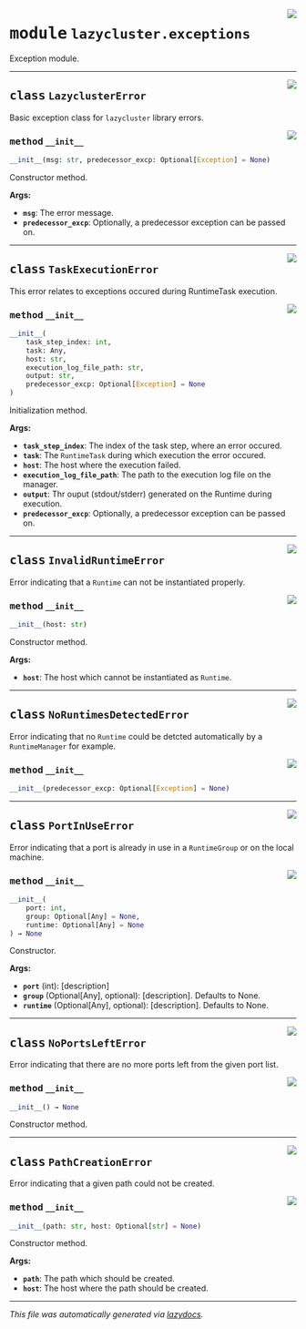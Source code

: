 <!-- markdownlint-disable -->

<a href="https://github.com/ai-chain/lazycluster/blob/main/src/lazycluster/exceptions.py#L0"><img align="right" style="float:right;" src="https://img.shields.io/badge/-source-cccccc?style=flat-square"></a>

# <kbd>module</kbd> `lazycluster.exceptions`
Exception module. 



---

<a href="https://github.com/ai-chain/lazycluster/blob/main/src/lazycluster/exceptions.py#L6"><img align="right" style="float:right;" src="https://img.shields.io/badge/-source-cccccc?style=flat-square"></a>

## <kbd>class</kbd> `LazyclusterError`
Basic exception class for `lazycluster` library errors. 

<a href="https://github.com/ai-chain/lazycluster/blob/main/src/lazycluster/exceptions.py#L9"><img align="right" style="float:right;" src="https://img.shields.io/badge/-source-cccccc?style=flat-square"></a>

### <kbd>method</kbd> `__init__`

```python
__init__(msg: str, predecessor_excp: Optional[Exception] = None)
```

Constructor method. 



**Args:**
 
 - <b>`msg`</b>:  The error message. 
 - <b>`predecessor_excp`</b>:  Optionally, a predecessor exception can be passed on. 





---

<a href="https://github.com/ai-chain/lazycluster/blob/main/src/lazycluster/exceptions.py#L27"><img align="right" style="float:right;" src="https://img.shields.io/badge/-source-cccccc?style=flat-square"></a>

## <kbd>class</kbd> `TaskExecutionError`
This error relates to exceptions occured during RuntimeTask execution. 

<a href="https://github.com/ai-chain/lazycluster/blob/main/src/lazycluster/exceptions.py#L30"><img align="right" style="float:right;" src="https://img.shields.io/badge/-source-cccccc?style=flat-square"></a>

### <kbd>method</kbd> `__init__`

```python
__init__(
    task_step_index: int,
    task: Any,
    host: str,
    execution_log_file_path: str,
    output: str,
    predecessor_excp: Optional[Exception] = None
)
```

Initialization method. 



**Args:**
 
 - <b>`task_step_index`</b>:  The index of the task step, where an error occured. 
 - <b>`task`</b>:  The `RuntimeTask` during which execution the error occured. 
 - <b>`host`</b>:  The host where the execution failed. 
 - <b>`execution_log_file_path`</b>:  The path to the execution log file on the manager. 
 - <b>`output`</b>:  Thr ouput (stdout/stderr) generated on the Runtime during execution. 
 - <b>`predecessor_excp`</b>:  Optionally, a predecessor exception can be passed on. 





---

<a href="https://github.com/ai-chain/lazycluster/blob/main/src/lazycluster/exceptions.py#L59"><img align="right" style="float:right;" src="https://img.shields.io/badge/-source-cccccc?style=flat-square"></a>

## <kbd>class</kbd> `InvalidRuntimeError`
Error indicating that a `Runtime` can not be instantiated properly. 

<a href="https://github.com/ai-chain/lazycluster/blob/main/src/lazycluster/exceptions.py#L62"><img align="right" style="float:right;" src="https://img.shields.io/badge/-source-cccccc?style=flat-square"></a>

### <kbd>method</kbd> `__init__`

```python
__init__(host: str)
```

Constructor method. 



**Args:**
 
 - <b>`host`</b>:  The host which cannot be instantiated as `Runtime`. 





---

<a href="https://github.com/ai-chain/lazycluster/blob/main/src/lazycluster/exceptions.py#L73"><img align="right" style="float:right;" src="https://img.shields.io/badge/-source-cccccc?style=flat-square"></a>

## <kbd>class</kbd> `NoRuntimesDetectedError`
Error indicating that no `Runtime` could be detcted automatically by a `RuntimeManager` for example. 

<a href="https://github.com/ai-chain/lazycluster/blob/main/src/lazycluster/exceptions.py#L76"><img align="right" style="float:right;" src="https://img.shields.io/badge/-source-cccccc?style=flat-square"></a>

### <kbd>method</kbd> `__init__`

```python
__init__(predecessor_excp: Optional[Exception] = None)
```









---

<a href="https://github.com/ai-chain/lazycluster/blob/main/src/lazycluster/exceptions.py#L80"><img align="right" style="float:right;" src="https://img.shields.io/badge/-source-cccccc?style=flat-square"></a>

## <kbd>class</kbd> `PortInUseError`
Error indicating that a port is already in use in a `RuntimeGroup` or on the local machine. 

<a href="https://github.com/ai-chain/lazycluster/blob/main/src/lazycluster/exceptions.py#L83"><img align="right" style="float:right;" src="https://img.shields.io/badge/-source-cccccc?style=flat-square"></a>

### <kbd>method</kbd> `__init__`

```python
__init__(
    port: int,
    group: Optional[Any] = None,
    runtime: Optional[Any] = None
) → None
```

Constructor. 



**Args:**
 
 - <b>`port`</b> (int):  [description] 
 - <b>`group`</b> (Optional[Any], optional):  [description]. Defaults to None. 
 - <b>`runtime`</b> (Optional[Any], optional):  [description]. Defaults to None. 





---

<a href="https://github.com/ai-chain/lazycluster/blob/main/src/lazycluster/exceptions.py#L121"><img align="right" style="float:right;" src="https://img.shields.io/badge/-source-cccccc?style=flat-square"></a>

## <kbd>class</kbd> `NoPortsLeftError`
Error indicating that there are no more ports left from the given port list. 

<a href="https://github.com/ai-chain/lazycluster/blob/main/src/lazycluster/exceptions.py#L124"><img align="right" style="float:right;" src="https://img.shields.io/badge/-source-cccccc?style=flat-square"></a>

### <kbd>method</kbd> `__init__`

```python
__init__() → None
```

Constructor method. 





---

<a href="https://github.com/ai-chain/lazycluster/blob/main/src/lazycluster/exceptions.py#L130"><img align="right" style="float:right;" src="https://img.shields.io/badge/-source-cccccc?style=flat-square"></a>

## <kbd>class</kbd> `PathCreationError`
Error indicating that a given path could not be created. 

<a href="https://github.com/ai-chain/lazycluster/blob/main/src/lazycluster/exceptions.py#L133"><img align="right" style="float:right;" src="https://img.shields.io/badge/-source-cccccc?style=flat-square"></a>

### <kbd>method</kbd> `__init__`

```python
__init__(path: str, host: Optional[str] = None)
```

Constructor method. 



**Args:**
 
 - <b>`path`</b>:  The path which should be created. 
 - <b>`host`</b>:  The host where the path should be created. 







---

_This file was automatically generated via [lazydocs](https://github.com/ai-chain/lazydocs)._
